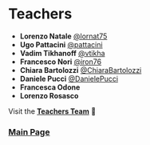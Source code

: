 # Teachers

- **Lorenzo Natale** [@lornat75](https://github.com/lornat75)
- **Ugo Pattacini** [@pattacini](https://github.com/pattacini)
- **Vadim Tikhanoff** [@vtikha](https://github.com/vtikha)
- **Francesco Nori** [@iron76](https://github.com/iron76)
- **Chiara Bartolozzi** [@ChiaraBartolozzi](https://github.com/ChiaraBartolozzi)
- **Daniele Pucci** [@DanielePucci](https://github.com/DanielePucci)
- **Francesca Odone**
- **Lorenzo Rosasco**

Visit the [**Teachers Team**](https://github.com/orgs/vvv-school/teams/vvv17-students) 👴

### [Main Page](./README.md)
